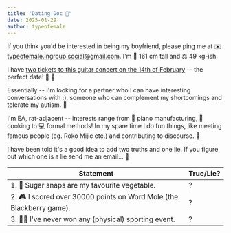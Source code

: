 ```yaml
---
title: "Dating Doc 💝"
date: 2025-01-29
author: typeofemale
---
```

If you think you'd be interested in being my boyfriend, please ping me at ✉️ typeofemale.ingroup.social@gmail.com. I'm 📏 161 cm tall and ⚖️ 49 kg-ish. 

I have [two tickets to this guitar concert on the 14th of February](https://www.wigmore-hall.org.uk/whats-on/202502141930) -- the perfect date! 🎸 🌹

Essentially -- I'm looking for a partner who I can have interesting conversations with :), someone who can complement my shortcomings and tolerate my autism. 🤗

I'm EA, rat-adjacent -- interests range from 🎹 piano manufacturing, 🍳 cooking to 💻 formal methods! In my spare time I do fun things, like meeting famous people (eg. Roko Mijic etc.) and contributing to discourse. 💭

I have been told it's a good idea to add two truths and one lie. If you figure out which one is a lie send me an email... 🤔

Statement                                                            | True/Lie?
-------------------------------------------------------------------- | ---------
1. 🥬 Sugar snaps are my favourite vegetable.                        | ?
2. 🎮 I scored over 30000 points on Word Mole (the Blackberry game). | ?
3. 🏃‍♀️ I've never won any (physical) sporting event.                  | ?
